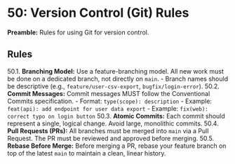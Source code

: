 # 50: Version Control (Git) Rules

**Preamble:** Rules for using Git for version control.

## Rules
50.1. **Branching Model:** Use a feature-branching model. All new work must be done on a dedicated branch, not directly on `main`.
    - Branch names should be descriptive (e.g., `feature/user-csv-export`, `bugfix/login-error`).
50.2. **Commit Messages:** Commit messages MUST follow the Conventional Commits specification.
    - Format: `type(scope): description`
    - Example: `feat(api): add endpoint for user data export`
    - Example: `fix(web): correct typo on login button`
50.3. **Atomic Commits:** Each commit should represent a single, logical change. Avoid large, monolithic commits.
50.4. **Pull Requests (PRs):** All branches must be merged into `main` via a Pull Request. The PR must be reviewed and approved before merging.
50.5. **Rebase Before Merge:** Before merging a PR, rebase your feature branch on top of the latest `main` to maintain a clean, linear history.